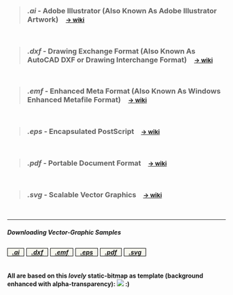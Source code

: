 <br/>
<h3>
<blockquote>
<strong><em>.ai</em></strong> - Adobe Illustrator (Also Known As Adobe Illustrator Artwork) <small> &nbsp;  &nbsp; <a target="_blank" rel="nofollow" href="http://en.wikipedia.org/wiki/Adobe_Illustrator_Artwork">-> wiki</a></small>
</blockquote>
<br/>
<blockquote>
<strong><em>.dxf</em></strong> - Drawing Exchange Format (Also Known As AutoCAD DXF or Drawing Interchange Format) <small> &nbsp;  &nbsp; <a target="_blank" rel="nofollow" href="http://en.wikipedia.org/wiki/AutoCAD_DXF">-> wiki</a></small>
</blockquote>
<br/>
<blockquote>
<strong><em>.emf</em></strong> - Enhanced Meta Format (Also Known As Windows Enhanced Metafile Format) <small> &nbsp;  &nbsp; <a target="_blank" rel="nofollow" href="http://en.wikipedia.org/wiki/Windows_Metafile">-> wiki</a></small>
</blockquote>
<br/>
<blockquote>
<strong><em>.eps</em></strong> - Encapsulated PostScript<small> &nbsp;  &nbsp; <a target="_blank" rel="nofollow" href="http://en.wikipedia.org/wiki/Encapsulated_PostScript">-> wiki</a></small>
</blockquote>
<br/>
<blockquote>
<strong><em>.pdf</em></strong> - Portable Document Format<small> &nbsp;  &nbsp; <a target="_blank" rel="nofollow" href="http://en.wikipedia.org/wiki/Portable_Document_Format">-> wiki</a></small>
</blockquote>
<br/>
<blockquote>
<strong><em>.svg</em></strong> - Scalable Vector Graphics<small> &nbsp;  &nbsp; <a target="_blank" rel="nofollow" href="http://en.wikipedia.org/wiki/Scalable_Vector_Graphics">-> wiki</a></small>
</blockquote>
</h3>

<br/><hr/>

<h4>
<em>Downloading Vector-Graphic Samples</em>

<pre><style type="text/css">
/* size */
#download_container_for_vector_graphic1 .ttable, 
#download_container_for_vector_graphic1 .ttable:before, 
#download_container_for_vector_graphic1 .ttable:after, 
#download_container_for_vector_graphic1 .ttable.clear, 
#download_container_for_vector_graphic1 .ttable.clear:before, 
#download_container_for_vector_graphic1 .ttable.clear:after{
  content:       "";
  clear:         both;
  padding:       0px;
  margin:        0px;
  width:         100%;
}
.ttable div{ 
  float:         left;
  display:       inline;
  margin-right:  5px;
  margin-bottom: 5px;
}
 
#download_container_for_vector_graphic1 .ttable div:last-child { margin-right: 0; }
 
/* style */
#download_container_for_vector_graphic1 .ttable div{
  border:            1px solid black;
  padding-left:      10px;
  padding-right:     10px;
  background-color:  rgba(237,237,214,.4);
}
</style></pre>
<div id="download_container_for_vector_graphic1">
<div class="ttable">
<div><a target="_blank" href="https://icompile.eladkarako.com/_uploads/2014/09/android_piss_on_apple_ai.ai"><strong><em>.ai</em></strong></a></div>

<div><a target="_blank" href="https://icompile.eladkarako.com/_uploads/2014/09/android_piss_on_apple_dxf.dxf"><strong><em>.dxf</em></strong></a></div>

<div><a target="_blank" href="https://icompile.eladkarako.com/_uploads/2014/09/android_piss_on_apple_emf.emf"><strong><em>.emf</em></strong></a></div>

<div><a target="_blank" href="https://icompile.eladkarako.com/_uploads/2014/09/android_piss_on_apple_eps.eps"><strong><em>.eps</em></strong></a></div>

<div><a target="_blank" href="https://icompile.eladkarako.com/_uploads/2014/09/android_piss_on_apple_pdf.pdf"><strong><em>.pdf</em></strong></a></div>

<div><a target="_blank" href="https://icompile.eladkarako.com/_uploads/2014/09/android_piss_on_apple_svg.svg"><strong><em>.svg</em></strong></a></div>

</div>
</div>
<div style="clear:both"></div>
<br/>

All are based on this *lovely* static-bitmap as template (background enhanced with alpha-transparency):
<img src="https://icompile.eladkarako.com/_uploads/2014/09/android_piss_on_apple_png.png" />
:)

</h4>
